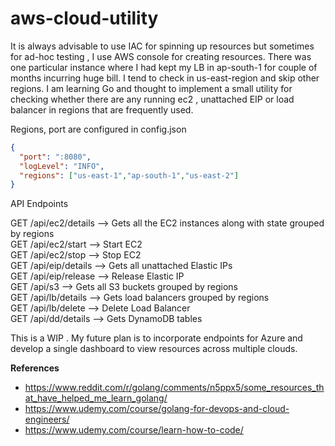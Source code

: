 # aws-cloud-utility

 It is always advisable to use IAC for spinning up resources  but sometimes for ad-hoc testing , I use AWS console for creating resources.  There was one particular instance where I had kept my LB in ap-south-1 for couple of months incurring huge bill. I tend to check in us-east-region and skip other regions. I am learning Go and thought to implement a small utility for checking whether there are any running ec2 , unattached EIP or load balancer in regions that are frequently used.

 Regions, port are configured in config.json

```json
{
  "port": ":8080",
  "logLevel": "INFO",
  "regions": ["us-east-1","ap-south-1","us-east-2"]
}
```

API Endpoints

GET    /api/ec2/details           --> Gets all the EC2 instances along with state grouped by regions<br/> GET    /api/ec2/start              --> Start EC2<br/> GET    /api/ec2/stop              --> Stop EC2<br/> GET    /api/eip/details           --> Gets all unattached Elastic IPs<br/> GET    /api/eip/release          --> Release Elastic IP<br/> GET    /api/s3                        --> Gets all S3 buckets grouped by regions<br/> GET    /api/lb/details            --> Gets load balancers grouped by regions<br/> GET    /api/lb/delete             --> Delete Load Balancer<br/> GET    /api/dd/details           --> Gets DynamoDB tables

This is a WIP . My future plan is to incorporate endpoints for Azure and develop a single dashboard to view resources across multiple clouds.

**References**

- https://www.reddit.com/r/golang/comments/n5ppx5/some_resources_that_have_helped_me_learn_golang/
- https://www.udemy.com/course/golang-for-devops-and-cloud-engineers/
- https://www.udemy.com/course/learn-how-to-code/